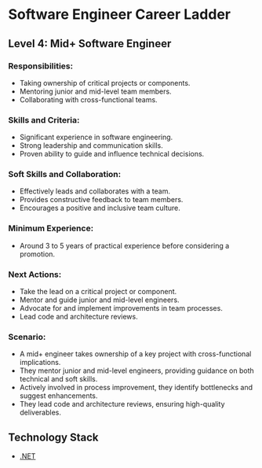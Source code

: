 # Software Engineer Career Ladder

## Level 4: Mid+ Software Engineer

### Responsibilities:
- Taking ownership of critical projects or components.
- Mentoring junior and mid-level team members.
- Collaborating with cross-functional teams.

### Skills and Criteria:
- Significant experience in software engineering.
- Strong leadership and communication skills.
- Proven ability to guide and influence technical decisions.

### Soft Skills and Collaboration:
- Effectively leads and collaborates with a team.
- Provides constructive feedback to team members.
- Encourages a positive and inclusive team culture.

<!-- ### Minimum Duration: -->
### Minimum Experience:
<!-- - Approximately 3 to 5 years of experience as a mid-level engineer. -->
- Around 3 to 5 years of practical experience before considering a promotion.

### Next Actions:
- Take the lead on a critical project or component.
- Mentor and guide junior and mid-level engineers.
- Advocate for and implement improvements in team processes.
- Lead code and architecture reviews.

### Scenario:
- A mid+ engineer takes ownership of a key project with cross-functional implications.
- They mentor junior and mid-level engineers, providing guidance on both technical and soft skills.
- Actively involved in process improvement, they identify bottlenecks and suggest enhancements.
- They lead code and architecture reviews, ensuring high-quality deliverables.


## Technology Stack
- [.NET](Technology%20Stack/.Net/Level%204.md)
